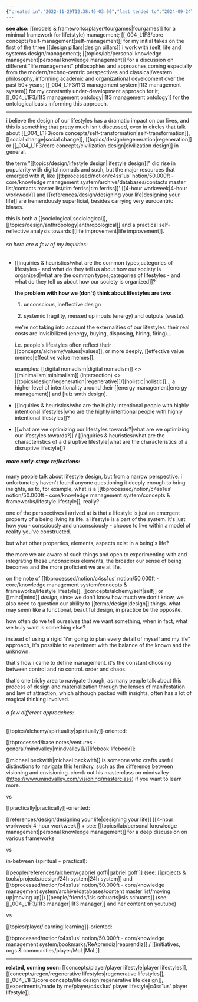 ```yaml
---
{"created in":"2022-11-29T12:38:46-03:00","last tended to":"2024-09-24T16:29:53-03:00","tags":["l1f3","alchemy","design","topic","🌱"],"dg-publish":true,"relevancescore":94,"aliases":["lifestyle"],"notestage":["🌱"],"created":"2022-11-29T12:38:46.892-03:00","updated":"2025-04-02T14:17:41.045-03:00","permalink":"/004-l1-f3/core-concepts/lifestyles/","dgPassFrontmatter":true}
---
```


**see also:** [[models & frameworks/player/fourgames\|fourgames]] for a minimal framework for life(style) management;
[[_004_L1F3/core concepts/self-management\|self-management]] for my initial takes on the first of the three [[design pillars\|design pillars]] i work with (self, life and systems design/management);
[[topics/lab/personal knowledge management\|personal knowledge management]] for a discussion on different "life management" philosophies and approaches coming especially from the modern/techno-centric perspectives and classical/western philosophy, informing academic and organizational development over the past 50+ years;
[[_004_L1F3/l1f3 management system\|l1f3 management system]] for my constantly under-development approach for it;
[[_004_L1F3/l1f3 management ontology\|l1f3 management ontology]] for the ontological basis informing this approach.

---

i believe the design of our lifestyles has a dramatic impact on our lives, and this is something that pretty much isn't discussed, even in circles that talk about [[_004_L1F3/core concepts/self-transformation\|self-transformation]], [[social change\|social change]], [[topics/design/regeneration\|regeneration]] or [[_004_L1F3/core concepts/civilization design\|civilization design]] in general.

the term "[[topics/design/lifestyle design\|lifestyle design]]" did rise in popularity with digital nomads and such, but the major resources that emerged with it, like [[tbprocessed/notion/c4ss1us’ notion/50.000ft - core/knowledge management system/archive/databases/contacts master list/contacts master list/tim ferriss\|tim ferriss]]' [[4-hour workweek\|4-hour workweek]] and [[references/design/designing your life\|designing your life]] are tremendously superficial, besides carrying very eurocentric biases.

this is both a [[sociological\|sociological]], [[topics/design/anthropology\|anthropological]] and a practical self-reflective analysis towards [[life improvement\|life improvement]].

###### so here are a few of my inquiries:

- [[inquiries & heuristics/what are the common types;categories of lifestyles - and what do they tell us about how our society is organized\|what are the common types;categories of lifestyles - and what do they tell us about how our society is organized]]?

	**the problem with how we (don't) think about lifestyles are two:**
	
	1) unconscious, ineffective design
	 
	2) systemic fragility, messed up inputs (energy) and outputs (waste).
	
	we're not taking into account the externalities of our lifestyles. their real costs are invisibilized (energy, buying, disposing, hiring, firing)...
	
	i.e. people's lifestyles often reflect their [[concepts/alchemy/values\|values]], or more deeply, [[effective value memes\|effective value memes]].
	
	examples: [[digital nomadism\|digital nomadism]] <> [[minimalism\|minimalism]] (intersection) <> [[topics/design/regeneration\|regenerative]]/[[holistic\|holistic]]... a higher level of intentionality around their [[energy management\|energy management]] and [luiz smth design].

- [[inquiries & heuristics/who are the highly intentional people with highly intentional lifestyles\|who are the highly intentional people with highly intentional lifestyles]]?

- [[what are we optimizing our lifestyles towards?\|what are we optimizing our lifestyles towards?]] / [[inquiries & heuristics/what are the characteristics of a disruptive lifestyle\|what are the characteristics of a disruptive lifestyle]]?

##### more early-stage reflections:

many people talk about lifestyle design, but from a narrow perspective. i unfortunately haven't found anyone questioning it deeply enough to bring insights, as to, for example, what is a [[tbprocessed/notion/c4ss1us’ notion/50.000ft - core/knowledge management system/concepts & frameworks/lifestyle\|lifestyle]], really?

one of the perspectives i arrived at is that a lifestyle is just an emergent property of a being living its life. a lifestyle is a part of the system. it's just how you - consciously and unconsciously - choose to live within a model of reality you've constructed.

but what other properties, elements, aspects exist in a being's life?

the more we are aware of such things and open to experimenting with and integrating these unconscious elements, the broader our sense of being becomes and the more proficient we are at life.

on the note of [[tbprocessed/notion/c4ss1us’ notion/50.000ft - core/knowledge management system/concepts & frameworks/lifestyle\|lifestyle]], [[concepts/alchemy/self\|self]] or [[mind\|mind]] *design*, since we don't know how much we don't know, we also need to question our ability to [[terms/design\|design]] things. what may seem like a functional, beautiful design, in practice be the opposite.

how often do we tell ourselves that we want something, when in fact, what we truly want is something else?

instead of using a rigid "i'm going to plan every detail of myself and my life" approach, it's possible to experiment with the balance of the known and the unknown. 

that's how i came to define management. it's the constant choosing between control and no control. order and chaos.

that's one tricky area to navigate though, as many people talk about this process of design and materialization through the lenses of manifestation and law of attraction, which although packed with insights, often has a lot of magical thinking involved.

###### a few different approaches:

[[topics/alchemy/spirituality\|spiritually]]-oriented:

[[tbprocessed/base notes/ventures - general/mindvalley\|mindvalley]]/[[lifebook\|lifebook]]:

[[michael beckwith\|michael beckwith]] is someone who crafts useful distinctions to navigate this territory, such as the difference between visioning and envisioning. check out his masterclass on mindvalley (https://www.mindvalley.com/visioning/masterclass) if you want to learn more.

vs

[[practically\|practically]]-oriented:

[[references/design/designing your life\|designing your life]]
[[4-hour workweek\|4-hour workweek]]
\+ see: [[topics/lab/personal knowledge management\|personal knowledge management]] for a deep discussion on various frameworks

vs

in-between (spiritual + practical):

[[people/references/alchemy/gabriel goffi\|gabriel goffi]] (see: [[projects & tools/projects/design/24h system\|24h system]] and [[tbprocessed/notion/c4ss1us’ notion/50.000ft - core/knowledge management system/archive/databases/content master list/moving up\|moving up]])
[[people/friends/ísis schuarts\|ísis schuarts]] (see: [[_004_L1F3/l1f3 manager\|l1f3 manager]] and her content on youtube)

vs

[[topics/player/learning\|learning]]-oriented:

[[tbprocessed/notion/c4ss1us’ notion/50.000ft - core/knowledge management system/bookmarks/ReAprendiz\|reaprendiz]] / [[initiatives, orgs & communities/player/MoL\|MoL]]

----

**related, coming soon:** [[concepts/player/player lifestyle\|player lifestyles]], [[concepts/regen/regenerative lifestyles\|regenerative lifestyles]], [[_004_L1F3/core concepts/life design\|regenerative life design]], [[experiments/made by me/player/c4ss1us' player lifestyle\|c4ss1us' player lifestyle]].